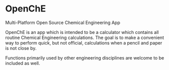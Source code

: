 # OpenChE
Multi-Platform Open Source Chemical Engineering App

OpenChE is an app which is intended to be a calculator which contains all routine Chemical Engineering calculations. 
The goal is to make a convenient way to perform quick, but not official, calculations when a pencil and paper is not close by.

Functions primarily used by other engineering disciplines are welcome to be included as well. 
